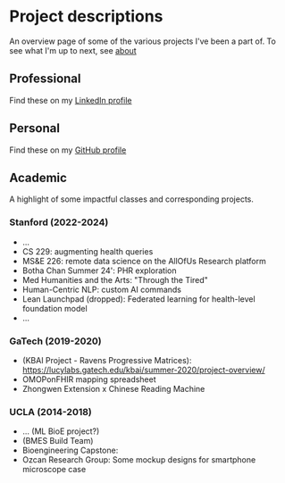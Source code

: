 # Project descriptions

An overview page of some of the various projects I've been a part of. To see what I'm up to next, see [about](/about)

## Professional

Find these on my [LinkedIn profile](https://linkedin.com/in/ericpan64)

## Personal

Find these on my [GitHub profile](https://github.com/ericpan64)

## Academic

A highlight of some impactful classes and corresponding projects.

### Stanford (2022-2024)

- ...
- CS 229: augmenting health queries
- MS&E 226: remote data science on the AllOfUs Research platform
- Botha Chan Summer 24': PHR exploration 
- Med Humanities and the Arts: "Through the Tired"
- Human-Centric NLP: custom AI commands
- Lean Launchpad (dropped): Federated learning for health-level foundation model
- ...

### GaTech (2019-2020)

- (KBAI Project - Ravens Progressive Matrices): https://lucylabs.gatech.edu/kbai/summer-2020/project-overview/
- OMOPonFHIR mapping spreadsheet
- Zhongwen Extension x Chinese Reading Machine

### UCLA (2014-2018)
- ... (ML BioE project?)
- (BMES Build Team)
- Bioengineering Capstone: 
- Ozcan Research Group: Some mockup designs for smartphone microscope case
